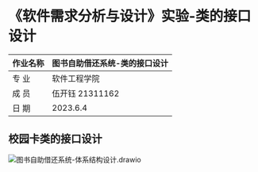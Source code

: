 # 《软件需求分析与设计》实验-类的接口设计

| 作业名称 | 图书自助借还系统-类的接口设计 |
| -------- | ----------------------------- |
| 专   业  | 软件工程学院                  |
| 成   员  | 伍开钰 21311162               |
| 日   期  | 2023.6.4                      |

## 校园卡类的接口设计

![图书自助借还系统-体系结构设计.drawio](D:\Downloads\ChromeDownloads\图书自助借还系统-体系结构设计.drawio.svg)